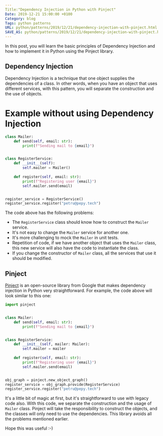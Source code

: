 ```yaml
---
Title:"Dependency Injection in Python with Pinject"
Date: 2019-12-21 15:00:00 +0100
Category: blog
Tags: python patterns
URL: python/patterns/2019/12/21/dependency-injection-with-pinject.html
SAVE_AS: python/patterns/2019/12/21/dependency-injection-with-pinject.html
---
```


In this post, you will learn the basic principles of Dependency Injection and how to implement it in Python using the Pinject library.

## Dependency Injection
Dependency Injection is a technique that one object supplies the dependencies of a class. In other words, when you have an object that uses different services, with this pattern, you will separate the construction and the use of objects.

# Example without using Dependency Injection
```python
class Mailer:
    def send(self, email: str):
        print(f"Sending mail to {email}")


class RegisterService:
    def __init__(self):
        self.mailer = Mailer()
    
    def register(self, email: str):
        print(f"Registering user {email}")
        self.mailer.send(email)


register_service = RegisterService()
register_service.register("petru@pepy.tech")
```

The code above has the following problems:
- The `RegisterService` class should know how to construct the `Mailer` service.
- It's not easy to change the `Mailer` service for another one.
- It's more challenging to mock the `Mailer` in unit tests.
- Repetition of code, if we have another object that uses the `Mailer` class, this new service will also have the code to instantiate the class.
- If you change the constructor of `Mailer` class, all the services that use it should be modified.

## Pinject
[Pinject](https://github.com/google/pinject) is an open-source library from Google that makes dependency injection in Python very straightforward. For example, the code above will look similar to this one:

```python
import pinject


class Mailer:
    def send(self, email: str):
        print(f"Sending mail to {email}")


class RegisterService:
    def __init__(self, mailer: Mailer):
        self.mailer = mailer
    
    def register(self, email: str):
        print(f"Registering user {email}")
        self.mailer.send(email)


obj_graph = pinject.new_object_graph()
register_service = obj_graph.provide(RegisterService)
register_service.register("petru@pepy.tech")
```

It's a little bit of magic at first, but it's straightforward to use with legacy code also. With this code, we separate the construction and the usage of `Mailer` class. Pinject will take the responsibility to construct the objects, and the classes will only need to use the dependencies. This library avoids all the problems mentioned earlier.

Hope this was useful :-)
